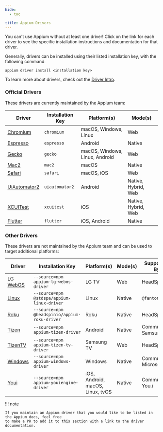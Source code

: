 ```yaml
---
hide:
  - toc

title: Appium Drivers
---
```


You can't use Appium without at least one driver! Click on the link for each driver to see the
specific installation instructions and documentation for that driver.

Generally, drivers can be installed using their listed installation key, with the following command:
```
appium driver install <installation key>
```

To learn more about drivers, check out the [Driver Intro](../intro/drivers.md).

### Official Drivers

These drivers are currently maintained by the Appium team:

|Driver|Installation Key|Platform(s)|Mode(s)|
|--|--|--|--|
|[Chromium](https://github.com/appium/appium-chromium-driver)|`chromium`|macOS, Windows, Linux|Web|
|[Espresso](https://github.com/appium/appium-espresso-driver)|`espresso`|Android|Native|
|[Gecko](https://github.com/appium/appium-geckodriver)|`gecko`|macOS, Windows, Linux, Android|Web|
|[Mac2](https://github.com/appium/appium-mac2-driver)|`mac2`|macOS|Native|
|[Safari](https://github.com/appium/appium-safari-driver)|`safari`|macOS, iOS|Web|
|[UiAutomator2](https://github.com/appium/appium-uiautomator2-driver)|`uiautomator2`|Android|Native, Hybrid, Web|
|[XCUITest](https://github.com/appium/appium-xcuitest-driver)|`xcuitest`|iOS|Native, Hybrid, Web|
|[Flutter](https://github.com/appium/appium-flutter-driver)|`flutter`|iOS, Android|Native|

### Other Drivers

These drivers are not maintained by the Appium team and can be used to target additional platforms:

|Driver|Installation Key|Platform(s)|Mode(s)|Supported By|
|--|--|--|--|--|
|[LG WebOS](https://github.com/headspinio/appium-lg-webos-driver)|`--source=npm appium-lg-webos-driver`|LG TV|Web|HeadSpin|
|[Linux](https://github.com/fantonglang/appium-linux-driver)|`--source=npm @stdspa/appium-linux-driver`|Linux|Native|`@fantonglang`|
|[Roku](https://github.com/headspinio/appium-roku-driver)|`--source=npm @headspinio/appium-roku-driver`|Roku|Native|HeadSpin|
|[Tizen](https://github.com/Samsung/appium-tizen-driver)|`--source=npm appium-tizen-driver`|Android|Native|Community / Samsung|
|[TizenTV](https://github.com/headspinio/appium-tizen-tv-driver)|`--source=npm appium-tizen-tv-driver`|Samsung TV|Web|HeadSpin|
|[Windows](https://github.com/appium/appium-windows-driver)|`--source=npm appium-windows-driver`|Windows|Native|Community / Microsoft|
|[Youi](https://github.com/YOU-i-Labs/appium-youiengine-driver)|`--source=npm appium-youiengine-driver`|iOS, Android, macOS, Linux, tvOS|Native|Community / You.i|

!!! note

    If you maintain an Appium driver that you would like to be listed in the Appium docs, feel free
    to make a PR to add it to this section with a link to the driver documentation.
